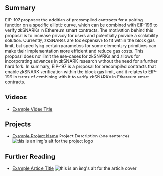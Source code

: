 ## Summary

EIP-197 proposes the addition of precompiled contracts for a pairing function on a specific elliptic curve, which can be combined with EIP-196 to verify zkSNARKs in Ethereum smart contracts. The motivation behind this proposal is to increase privacy for users and potentially provide a scalability solution. Currently, zkSNARKs are too expensive to fit within the block gas limit, but specifying certain parameters for some elementary primitives can make their implementation more efficient and reduce gas costs. This proposal does not limit the use-cases for zkSNARKs and allows for incorporating advances in zkSNARK research without the need for a further hard fork. In summary, EIP-197 is a proposal for precompiled contracts that enable zkSNARK verification within the block gas limit, and it relates to EIP-196 in terms of combining with it to verify zkSNARKs in Ethereum smart contracts.

## Videos

- [Example Video Title](https://www.youtube.com/watch?v=TDGq4aeevgY)

## Projects

- [Example Project Name](https://xxxx.xxx/xxxxx) Project Description (one sentence) ![this is an img's alt for the project logo](https://xxxx.xxx/project-logo.xxx)

## Further Reading

- [Example Article Title](https://xxxx.xxx/xxxxx) ![this is an img's alt for the article cover](https://xxxx.xxx/article-cover.xxx)
